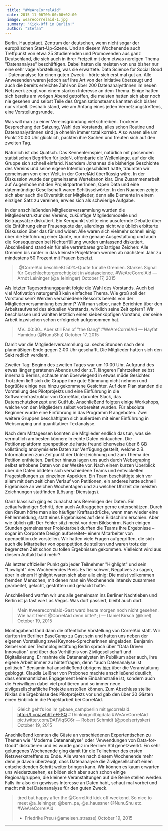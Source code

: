 ```yaml
---
 title: "#WeAreCorrelAid"
 date: 2015-11-06T00:00:00+02:00
 image: wearecorrelaid-1.jpg
 summary: "Kick-Off in Berlin!"
 author: "Stefan"
---
```



Berlin. Hauptstadt. Zentrum der deutschen, wenn nicht sogar der
europäischen Start-Up-Szene. Und an diesem Wochenende auch Treffpunkt
von etwa 25 Studierenden und Promovenden aus ganz Deutschland, die sich
auch in ihrer Freizeit mit dem etwas nerdigen Thema "Datenanalyse"
beschäftigen. Dabei hatten die meisten von uns bisher nur eine sehr vage
Vorstellung, was sie erwartete. Data Science for Social Good –
Datenanalyse für einen guten Zweck – hörte sich erst mal gut an. Alle
Anwesenden waren jedoch auf ihre Art von der Initiative überzeugt und
auch die bereits erreichte Zahl von über 200 DatenanalystInnen im neuen
Netzwerk zeugt von einem starken Interesse an dem Thema. Einige hatten
sich bereits am vorigen Abend getroffen, die meisten hatten sich aber
noch nie gesehen und selbst Teile des Organisationsteams kannten sich
bisher nur virtuell. Deshalb stand, wie am Anfang eines jeden
Vernetzungstreffens, eine Vorstellungsrunde.

Was will man zu einer Vereinsgründung viel schreiben. Trockene
Besprechung der Satzung, Wahl des Vorstands, alles schon Routine und
DatenanalystInnen sind ja ohnehin immer total korrekt. Also waren alle
um Punkt 20:00 Uhr glücklich, packten ihre Sachen und freuten sich auf
den zweiten Tag.

Natürlich ist das Quatsch. Das Kennenlernspiel, natürlich mit passenden
statistischen Begriffen für jedeN, offenbarte die Wellenlänge, auf der
die Gruppe sich schnell einfand. Nachdem Johannes die bisherige
Geschichte des Vereins und seine eigene Intention geschildert hatte,
träumten wir gemeinsam von einer Welt, in der CorrelAid überflüssig
wäre. In der Diskussion wurde der gemeinsame Wertekanon klar. Eine
Zusammenarbeit auf Augenhöhe mit den ProjektpartnerInnen, Open Data und
eine datenmündige Gesellschaft waren Schlüsselwörter. In den Nuancen
zeigte sich aber auch die Diversität der Mitglieder, denn alle Elemente
in einem einzigen Satz zu vereinen, erwies sich als schwierige Aufgabe.

In der anschließenden Mitgliederversammlung wurden die
Mitgliederstruktur des Vereins, zukünftige Mitgliedsmodelle und
Beitragssätze diskutiert. Ein Kernpunkt stellte eine ausufernde Debatte
über die Einführung einer Frauenquote dar, allerdings nicht wie üblich
erbitterte Diskussion über das für und wider: Alle waren sich vielmehr
schnell einig über die Einführung einer Quote, nur die genaue
Ausgestaltung und auch die Konsequenzen bei Nichterfüllung wurden
umfassend diskutiert. Abschließend stand ein für alle vertretbares
großartiges Zeichen: Alle Gremien bis runter in das kleinste Projektteam
werden ab nächstem Jahr zu mindestens 50 Prozent mit Frauen besetzt.

> .@CorrelAid beschließt 50%-Quote für alle Gremien. Starkes Signal für
> Geschlechtergerechtigkeit in \#datascience. \#WeAreCorrelAid — Arndt
> Leininger (@a\_leininger) October 17, 2015

Als letzter Tagesordnungspunkt folgte die Wahl des Vorstands. Auch bei
viel Motivation naturgemäß kein einfaches Thema. Wie groß soll der
Vorstand sein? Werden verschiedene Ressorts bereits von der
Mitgliederversammlung bestimmt? Will man selber, nach Berichten über den
Arbeitsaufwand des aktuellen Vorstands, wirklich seine Zeit opfern? Wir
beschlossen und wählten letztlich einen siebenköpfigen Vorstand, der
seine Arbeit inzwischen schon erfolgreich aufgenommen hat.

> MV…00:30…Aber still Fan of "the Gang" \#WeAreCorrelAid — Hayfat
> Hamidou (@NunuShu) October 17, 2015

Damit war die Mitgliederversammlung ca. sechs Stunden nach dem
planmäßigen Ende gegen 2:00 Uhr geschafft. Die Mitglieder hatten sich
den Sekt redlich verdient.

Zweiter Tag: Beginn des zweiten Tages war um 10:00 Uhr. Aufgrund des
etwas länger geratenen Abends und der z.T. längeren Fahrtzeiten selbst
innerhalb Berlins, schaute man überwiegend in etwas müde Gesichter.
Trotzdem ließ sich die Gruppe ihre gute Stimmung nicht nehmen und
begrüßte einige neu hinzu gekommene Gesichter. Auf dem Plan standen die
Vorstellung des Pilotprojekts und eine Einführung in die
Softwareinfrastruktur von CorrelAid, darunter Slack, das
Datenschutzkonzept und GutHub. Anschließend folgten einige Workshops,
welche von den Mitgliedern selbst vorbereitet wurden. Für absolute
Beginner wurde eine Einführung in das Programm R angeboten. Zwei weitere
Gruppen beschäftigten sich außerdem mit einer Einführung in Webscraping
und quantitativer Textanalyse.

Nach dem Mittagessen konnten die Mitglieder endlich das tun, was sie
vermutlich am besten können: In echte Daten eintauchen. Die
Petitionsplattform openpetition.de hatte freundlicherweise über 6 GB
vollständig anonymisierte Daten zur Verfügung gestellt, welche z.B.
Informationen zum Zeitpunkt der Unterzeichnung und zum Thema der
Petition enthielten. Darüber hinaus lagen uns auch durch Webscraping
selbst erhobene Daten von der Wesite vor. Nach einem kurzen Überblick
über die Daten bildeten sich verschiedene Teams und entwickelten
Fragestellungen zu einzelnen Aspekten. Ein Team beschäftigte sich vor
allem mit dem zeitlichen Verlauf von Petitionen, ein anderes hatte
schnell Ergebnisse an welchen Wochentagen und zu welcher Uhrzeit die
meisten Zeichnungen stattfinden (Lösung: Dienstags).

Ganz klassisch ging es zunächst ans Bereinigen der Daten. Ein
zeitaufwändiger Schritt, den auch Auftraggeber gerne unterschätzen.
Durch den Raum hörte man also häufiger Kraftausdrücke, wenn man wieder
eine Fehlermeldung, statt eines Ergebnisses auf dem Bildschirm erschien.
Aber wie üblich gilt: Der Fehler sitzt meist vor dem Bildschirm. Nach
einigen Stunden gemeinsamer Projektarbeit durften die Teams ihre
Ergebnisse – sogar im Corporate Design aufbereitet– einem Mitarbeiter
von openpetition.de vorstellen. Wir hatten viele Fragen aufgegriffen,
die sich auch die Mitarbeiter von openpetition.de stellten und waren
trotz der begrenzten Zeit schon zu tollen Ergebnissen gekommen.
Vielleicht wird aus diesem Auftakt bald mehr?

Als letzter offizieller Punkt gab jeder Teilnehmer "Highlight" und sein
"Lowlight" des Wochenendes Preis. Es fiel schwer, Negatives zu sagen,
aber in einem Highlight waren sich aber alle einig: Die meist vollkommen
fremden Menschen, mit denen man ein Wochenende intensiv zusammen
gearbeitet, gelacht, gestritten und gehackt hatte.

Anschließend warfen wir uns alle gemeinsam ins Berliner Nachtleben und
Berlin ist ja fast wie Las Vegas. Was dort passiert, bleibt auch dort.

> Mein \#wearecorrelaid-Gast ward heute morgen noch nicht gesehen. Wie
> hart feiert @CorrelAid denn bitte? ;) — Daniel Kirsch (@kirel) October
> 19, 2015

Montagabend fand dann die öffentliche Vorstellung von CorrelAid statt.
Wir durften im Berliner BaseCamp zu Gast sein und hatten uns neben der
eigenen Vorstellung zwei Keynote-SprecherInnen eingeladen. Benjamin
Seibel von der Technologiestiftung Berlin sprach über "Data Driven
Innovation" und über das Verhältnis von Zivilgesellschaft und
Digitalisierung. Er mahnte die Datenanalysten im Publikum aber auch,
ihre eigene Arbeit immer zu hinterfragen, denn "auch Datenanalyse ist
politisch." Benjamin hat anschließend übrigens
[hier](https://www.technologiestiftung-berlin.de/de/aktuelles/blog/data/datenanalyse-fuer-einen-guten-zweck/)
über die Veranstaltung gebloggt. Claudia Leißner von Proboneo machte
anschließend deutlich, dass ehrenamtliches Engagement keine
Einbahnstraße ist, sondern auch die Freiwilligen dabei viel profitieren
und so immer neue zivilgesellschaftliche Projekte anstoßen können. Zum
Abschluss stellte Niklas die Ergebnisse des Pilotprojekts vor und gab
den über 30 Gästen einen Einblick in die Projektarbeit bei CorrelAid.

> Gleich geht’s los im @base\_campberlin mit @correlaid.
> http://t.co/JwhRTeFFSQ \#Thinkbigmitbigdata \#WeAreCorrelAid
> pic.twitter.com/DAfVIqSC6r — Robert Schmidt (@poelsertysker) October
> 19, 2015

Anschließend konnten die Gäste an verschiedenen Expertentischen zu
Themen wie "Moderne Datenanalyse" oder "Anwendungen von Data-for-Good"
diskutieren und es wurde ganz im Berliner Stil genetzwerkt. Ein sehr
gelungenes Wochenende ging damit für die Teilnehmer des ersten
Netzwerkstreffens zu Ende. Alle waren nach diesem Wochenende mehr denn
je davon überzeugt, dass Datenanalyse die Zivilgesellschaft einen
entscheidenden Schritt weiter bringen kann. Wir können es kaum erwarten
uns wiederzusehen, es bilden sich aber auch schon einige
Regionalgruppen, die kleinere Veranstaltungen auf die Beine stellen
werden. Falls ihr also ein gewisses Interesse an Daten habt, schaut mal
vorbei und macht mit bei Datenanalyse für den guten Zweck.

> tired but happy after the @CorrelAid kick off weekend. So nice to meet
> @a\_leininger, @bern\_pa, @s\_haussner @NunuShu etc. \#WeAreCorrelAid
> - Friedrike Preu (@ameisen\_strasse) October 19, 2015

------------------------------------------------------------------------


